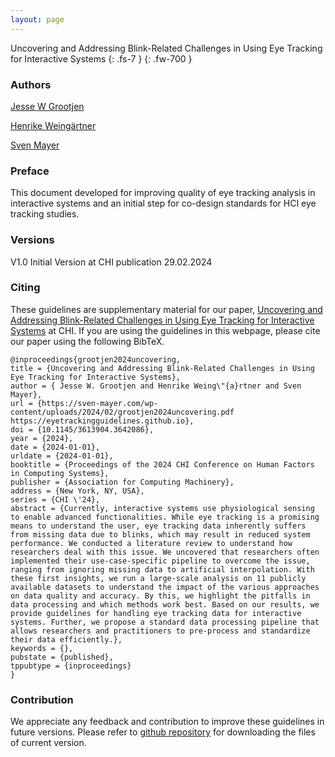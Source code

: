 ```yaml
---
layout: page
---
```

Uncovering and Addressing Blink-Related Challenges in Using Eye Tracking for Interactive Systems 
{: .fs-7 }
{: .fw-700 }

### Authors

<a href="https://scholar.google.com/citations?user=JmBazK4AAAAJ&hl=en" rel="author">Jesse W Grootjen</a>

<a href="https://scholar.google.com/citations?user=XuCOIKcAAAAJ&hl=en&oi=ao" rel="author">Henrike Weingärtner</a>

<a href="https://sven-mayer.com" rel="author">Sven Mayer</a>

### Preface
This document developed for improving quality of eye tracking analysis in interactive systems and an initial step for co-design standards for HCI eye tracking studies.

### Versions
V1.0 Initial Version at CHI publication 29.02.2024

### Citing
These guidelines are supplementary material for our paper, <a href= "https://dl.acm.org/doi/10.1145/3613904.3642086">Uncovering and Addressing Blink-Related Challenges in Using Eye Tracking for Interactive Systems</a> at CHI. If you are using the guidelines in this webpage, please cite our paper using the following BibTeX.

```
@inproceedings{grootjen2024uncovering,
title = {Uncovering and Addressing Blink-Related Challenges in Using Eye Tracking for Interactive Systems},
author = { Jesse W. Grootjen and Henrike Weing\"{a}rtner and Sven Mayer},
url = {https://sven-mayer.com/wp-content/uploads/2024/02/grootjen2024uncovering.pdf
https://eyetrackingguidelines.github.io},
doi = {10.1145/3613904.3642086},
year = {2024},
date = {2024-01-01},
urldate = {2024-01-01},
booktitle = {Proceedings of the 2024 CHI Conference on Human Factors in Computing Systems},
publisher = {Association for Computing Machinery},
address = {New York, NY, USA},
series = {CHI \'24},
abstract = {Currently, interactive systems use physiological sensing to enable advanced functionalities. While eye tracking is a promising means to understand the user, eye tracking data inherently suffers from missing data due to blinks, which may result in reduced system performance. We conducted a literature review to understand how researchers deal with this issue. We uncovered that researchers often implemented their use-case-specific pipeline to overcome the issue, ranging from ignoring missing data to artificial interpolation. With these first insights, we run a large-scale analysis on 11 publicly available datasets to understand the impact of the various approaches on data quality and accuracy. By this, we highlight the pitfalls in data processing and which methods work best. Based on our results, we provide guidelines for handling eye tracking data for interactive systems. Further, we propose a standard data processing pipeline that allows researchers and practitioners to pre-process and standardize their data efficiently.},
keywords = {},
pubstate = {published},
tppubtype = {inproceedings}
}
```

### Contribution
We appreciate any feedback and contribution to improve these guidelines in future versions.
Please refer to <a href="tbd" >github repository</a> for downloading the files of current version.
